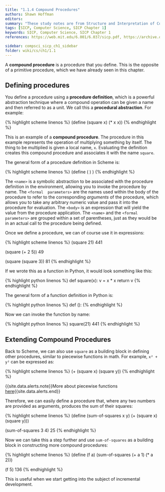 ```yaml
---
title: "1.1.4 Compound Procedures"
authors: Shawn Hoffman
editors: 
summary: "These study notes are from Structure and Interpretation of Computer Programs - 2nd Edition (MIT Electrical Engineering and Computer Science) by Abelson, H. and Sussman, G."
tags: [SICP, Computer Science, SICP Chapter 1]
keywords: SICP, Computer Science, SICP Chapter 1
references: https://web.mit.edu/6.001/6.037/sicp.pdf, https://archive.org/details/ucberkeley_webcast_l28HAzKy0N8, https://youtu.be/NMf9yjuC944

sidebar: compsci_sicp_ch1_sidebar
folder: wiki/cs/ch1/1.1
---
```


A **compound procedure** is a procedure that you define. This is the opposite of a primitive procedure, which we have already seen in this chapter.

## Defining procedures

You define a procedure using a **procedure definition**, which is a powerful abstraction technique where a compound operation can be given a name and then referred to as a unit. We call this a **procedural abstraction**. For example:

{% highlight scheme linenos %}
(define (square x) (* x x))
{% endhighlight %}

This is an example of a **compound procedure**. The procedure in this example represents the operation of multiplying something by itself. The thing to be multiplied is given a local name, `x`. Evaluating the definition creates this compound procedure and associates it with the name `square`.

The general form of a procedure definition in Scheme is:

{% highlight scheme linenos %}
(define (<name> <formal parameters>) <body>)
{% endhighlight %}

The `<name>` is a symbolic abstraction to be associated with the procedure definition in the environment, allowing you to invoke the procedure by name. The `<formal  parameters>` are the names used within the body of the procedure to refer to the corresponding *arguments* of the procedure, which allows you to take any arbitrary numeric value and pass it into the procedure for evaluation. The `<body>` is an expression that will yield the value from the procedure application. The `<name>` and the `<formal parameters>` are grouped within a set of parentheses, just as they would be in an actual call to the procedure being defined.

Once we define a procedure, we can of course use it in expressions:

{% highlight scheme linenos %}
(square 21)
441

(square (+ 2 5))
49

(square (square 3))
81
{% endhighlight %}

If we wrote this as a function in Python, it would look something like this:

{% highlight python linenos %}
def square(x):
    v = x * x
    return v
{% endhighlight %}

The general form of a function definition in Python is:

{% highlight python linenos %}
def <name>(<formal parameters>):
    <body>
{% endhighlight %}

Now we can invoke the function by name:

{% highlight python linenos %}
square(21)
441
{% endhighlight %}

## Extending Compound Procedures

Back to Scheme, we can also use `square` as a building block in defining other procedures, similar to piecewise functions in math. For example, `x² + y²` can be expressed as:

{% highlight scheme linenos %}
(+ (square x) (square y))
{% endhighlight %}

{{site.data.alerts.note}}More about piecewise functions <a target="_blank" href="https://en.wikipedia.org/wiki/Piecewise">here</a>{{site.data.alerts.end}}

Therefore, we can easily define a procedure that, where any two numbers are provided as arguments, produces the sum of their squares: 

{% highlight scheme linenos %}
(define (sum-of-squares x y)
        (+ (square x)
           (square y)))

(sum-of-squares 3 4)
25
{% endhighlight %}

Now we can take this a step further and use `sum-of-squares` as a building block in constructing more compound procedures:

{% highlight scheme linenos %}
(define (f a)
        (sum-of-squares
        (+ a 1) (* a 2)))

(f 5)
136
{% endhighlight %}

This is useful when we start getting into the subject of incremental development.
